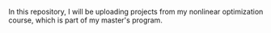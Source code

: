 In this repository, I will be uploading projects from my nonlinear optimization course, which is part of my master's program.
